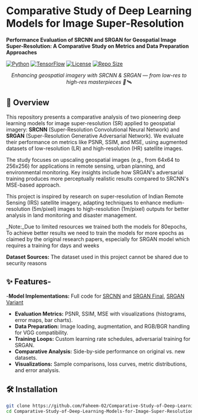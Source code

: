 

  <h1>Comparative Study of Deep Learning Models for Image Super-Resolution</h1>
  <p><strong>Performance Evaluation of SRCNN and SRGAN for Geospatial Image Super-Resolution: A Comparative Study on Metrics and Data Preparation Approaches</strong></p>
  
  [![Python](https://img.shields.io/badge/Python-3.10%2B-blue.svg)](https://www.python.org/)
  [![TensorFlow](https://img.shields.io/badge/TensorFlow-2.12-orange.svg)](https://www.tensorflow.org/)
  [![License](https://img.shields.io/badge/License-MIT-green.svg)](LICENSE)
  [![Repo Size](https://img.shields.io/github/repo-size/Faheem-02/Comparative-Study-of-Deep-Learning-Models-for-Image-Super-Resolution)](https://github.com/Faheem-02/Comparative-Study-of-Deep-Learning-Models-for-Image-Super-Resolution)
  
<p align="center">
  <em>Enhancing geospatial imagery with SRCNN & SRGAN — from low-res to high-res masterpieces 🚀🛰️</em>
</p>


## 🌟 Overview
This repository presents a comparative analysis of two pioneering deep learning models for image super-resolution (SR) applied to geospatial imagery: **SRCNN** (Super-Resolution Convolutional Neural Network) and **SRGAN** (Super-Resolution Generative Adversarial Network). We evaluate their performance on metrics like PSNR, SSIM, and MSE, using augmented datasets of low-resolution (LR) and high-resolution (HR) satellite images.

The study focuses on upscaling geospatial images (e.g., from 64x64 to 256x256) for applications in remote sensing, urban planning, and environmental monitoring. Key insights include how SRGAN's adversarial training produces more perceptually realistic results compared to SRCNN's MSE-based approach.

This project is inspired by research on super-resolution of Indian Remote Sensing (IRS) satellite imagery, adapting techniques to enhance medium-resolution (5m/pixel) images to high-resolution (1m/pixel) outputs for better analysis in land monitoring and disaster management.

_Note:_Due to limited resources we trained both the models for 80epochs, To achieve better results we need to train the models for more epochs as claimed by the original research papers, especially for SRGAN model which requires a training for days and weeks

**Dataset Sources:**
The dataset used in this project cannot be shared due to security reasons

## ✨ Features- 
-**Model Implementations:** Full code for [SRCNN](src/srcnn.py) and [SRGAN Final](src/srgan-final.py), [SRGAN Variant](src/srgan-f1.py)
- **Evaluation Metrics:** PSNR, SSIM, MSE with visualizations (histograms, error maps, bar charts).
- **Data Preparation:** Image loading, augmentation, and RGB/BGR handling for VGG compatibility.
- **Training Loops:** Custom learning rate schedules, adversarial training for SRGAN.
- **Comparative Analysis:** Side-by-side performance on original vs. new datasets.
- **Visualizations:** Sample comparisons, loss curves, metric distributions, and error analysis.

## 🛠️ Installation
   ```bash
   git clone https://github.com/Faheem-02/Comparative-Study-of-Deep-Learning-Models-for-Image-Super-Resolution.git
   cd Comparative-Study-of-Deep-Learning-Models-for-Image-Super-Resolution
